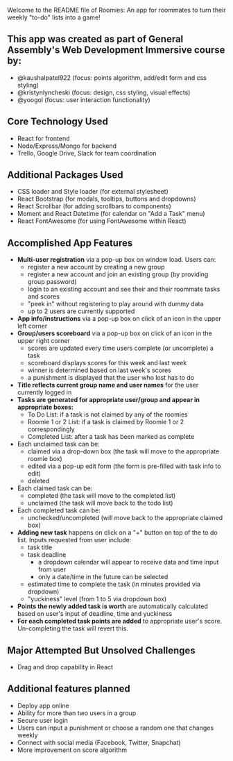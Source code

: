 Welcome to the README file of Roomies: An app for roommates to turn their weekly "to-do" lists into a game!

## This app was created as part of General Assembly's Web Development Immersive course by:
* @kaushalpatel922 (focus: points algorithm, add/edit form and css styling)
* @kristynlyncheski (focus: design, css styling, visual effects)
* @yoogol (focus: user interaction functionality)


## Core Technology Used
* React for frontend
* Node/Express/Mongo for backend
* Trello, Google Drive, Slack for team coordination

## Additional Packages Used
* CSS loader and Style loader (for external stylesheet)
* React Bootstrap (for modals, tooltips, buttons and dropdowns)
* React Scrollbar (for adding scrollbars to components)
* Moment and React Datetime (for calendar on "Add a Task" menu)
* React FontAwesome (for using FontAwesome within React)

## Accomplished App Features
* **Multi-user registration** via a pop-up box on window load. Users can:
  * register a new account by creating a new group
  * register a new account and join an existing group (by providing group password)
  * login to an existing account and see their and their roommate tasks and scores
  * "peek in" without registering to play around with dummy data
  * up to 2 users are currently supported
* **App info/instructions** via a pop-up box on click of an icon in the upper left corner
* **Group/users scoreboard** via a pop-up box on click of an icon in the upper right corner
  * scores are updated every time users complete (or uncomplete) a task
  * scoreboard displays scores for this week and last week
  * winner is determined based on last week's scores
  * a punishment is displayed that the user who lost has to do
* **Title reflects current group name and user names** for the user currently logged in
* **Tasks are generated for appropriate user/group and appear in appropriate boxes:**
  * To Do List: if a task is not claimed by any of the roomies
  * Roomie 1 or 2 List: if a task is claimed by Roomie 1 or 2 correspondingly
  * Completed List: after a task has been marked as complete
* Each unclaimed task can be:
  * claimed via a drop-down box (the task will move to the appropriate roomie box)
  * edited via a pop-up edit form (the form is pre-filled with task info to edit)
  * deleted
* Each claimed task can be:
  * completed (the task will move to the completed list)
  * unclaimed (the task will move back to the todo list)
* Each completed task can be:
  * unchecked/uncompleted (will move back to the appropriate claimed box)
* **Adding new task** happens on click on a "+" button on top of the to do list. Inputs requested from user include:
  * task title
  * task deadline
    * a dropdown calendar will appear to receive data and time input from user
    * only a date/time in the future can be selected
  * estimated time to complete the task (in minutes provided via dropdown)
  * "yuckiness" level (from 1 to 5 via dropdown box)
* **Points the newly added task is worth** are automatically calculated based on user's input of deadline, time and yuckiness
* **For each completed task points are added** to appropriate user's score. Un-completing the task will revert this.

## Major Attempted But Unsolved Challenges
* Drag and drop capability in React

## Additional features planned
* Deploy app online
* Ability for more than two users in a group
* Secure user login
* Users can input a punishment or choose a random one that changes weekly
* Connect with social media (Facebook, Twitter, Snapchat)
* More improvement on score algorithm
